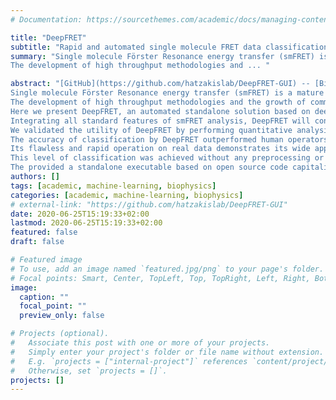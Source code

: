 ```yaml
---
# Documentation: https://sourcethemes.com/academic/docs/managing-content/

title: "DeepFRET"
subtitle: "Rapid and automated single molecule FRET data classification using deep learning"
summary: "Single molecule Förster Resonance energy transfer (smFRET) is a mature and adaptable method for studying the structure of biomolecules and integrating their dynamics into structural biology. 
The development of high throughput methodologies and ... "

abstract: "[GitHub](https://github.com/hatzakislab/DeepFRET-GUI) -- [BioRxiv preprint](https://www.biorxiv.org/content/10.1101/2020.06.26.173260v1) \n\n 
Single molecule Förster Resonance energy transfer (smFRET) is a mature and adaptable method for studying the structure of biomolecules and integrating their dynamics into structural biology. 
The development of high throughput methodologies and the growth of commercial instrumentation have outpaced the development of rapid, standardized, and fully automated methodologies to objectively analyze the wealth of produced data. 
Here we present DeepFRET, an automated standalone solution based on deep learning, where the only crucial human intervention in transiting from raw microscope images to histogram of biomolecule behavior, is a user-adjustable quality threshold. 
Integrating all standard features of smFRET analysis, DeepFRET will consequently output common kinetic information metrics for biomolecules. 
We validated the utility of DeepFRET by performing quantitative analysis on simulated, ground truth, data and real smFRET data. 
The accuracy of classification by DeepFRET outperformed human operators and current commonly used hard threshold and reached >95% precision accuracy only requiring a fraction of the time (<1% as compared to human operators) on ground truth data. 
Its flawless and rapid operation on real data demonstrates its wide applicability. 
This level of classification was achieved without any preprocessing or parameter setting by human operators, demonstrating DeepFRET’s capacity to objectively quantify biomolecular dynamics. 
The provided a standalone executable based on open source code capitalises on the widespread adaptation of machine learning and may contribute to the effort of benchmarking smFRET for structural biology insights ."
authors: []
tags: [academic, machine-learning, biophysics]
categories: [academic, machine-learning, biophysics]
# external-link: "https://github.com/hatzakislab/DeepFRET-GUI"
date: 2020-06-25T15:19:33+02:00
lastmod: 2020-06-25T15:19:33+02:00
featured: false
draft: false

# Featured image
# To use, add an image named `featured.jpg/png` to your page's folder.
# Focal points: Smart, Center, TopLeft, Top, TopRight, Left, Right, BottomLeft, Bottom, BottomRight.
image:
  caption: ""
  focal_point: ""
  preview_only: false

# Projects (optional).
#   Associate this post with one or more of your projects.
#   Simply enter your project's folder or file name without extension.
#   E.g. `projects = ["internal-project"]` references `content/project/deep-learning/index.md`.
#   Otherwise, set `projects = []`.
projects: []
---
```

